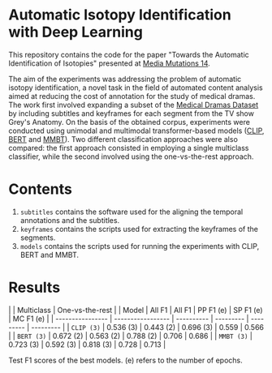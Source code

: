 # Automatic Isotopy Identification with Deep Learning

This repository contains the code for the paper "Towards the Automatic Identification of Isotopies" presented at [Media Mutations 14](https://www.mediamutations.org/).

The aim of the experiments was addressing the problem of automatic isotopy identification, a novel task in the field of automated content analysis aimed at reducing the cost of annotation for the study of medical dramas. The work first involved expanding a subset of the [Medical Dramas Dataset](https://osf.io/24tus/) by including subtitles and keyframes for each segment from the TV show Grey's Anatomy. On the basis of the obtained corpus, experiments were conducted using unimodal and multimodal transformer-based models ([CLIP](https://huggingface.co/docs/transformers/model_doc/clip), [BERT](https://huggingface.co/docs/transformers/model_doc/bert) and [MMBT](https://github.com/facebookresearch/mmbt)). Two different classification approaches were also compared: the first approach consisted in employing a single multiclass classifier, while the second involved using the one-vs-the-rest approach. 

# Contents

1. `subtitles` contains the software used for the aligning the temporal annotations and the subtitles. 
2. `keyframes` contains the scripts used for extracting the keyframes of the segments.
3. `models` contains the scripts used for running the experiments with CLIP, BERT and MMBT.

# Results

|                  | Multiclass        |                 One-vs-the-rest                |
| Model            | All F1            | All F1     | PP F1 (e) | SP F1 (e) | MC F1 (e) |
| ---------------- | ----------------- | ---------- | --------- | --------- | --------- |
| `CLIP (3)`       | 0.536 (3)         | 0.443 (2)  | 0.696 (3) | 0.559     | 0.566     |
| `BERT (3)`       | 0.672 (2)         | 0.563 (2)  | 0.788 (2) | 0.706     | 0.686     |
| `MMBT (3)`       | 0.723 (3)         | 0.592 (3)  | 0.818 (3) | 0.728     | 0.713     |

Test F1 scores of the best models. (e) refers to the number of epochs.

